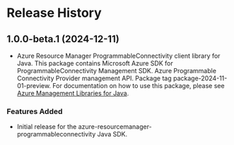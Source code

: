 # Release History

## 1.0.0-beta.1 (2024-12-11)

- Azure Resource Manager ProgrammableConnectivity client library for Java. This package contains Microsoft Azure SDK for ProgrammableConnectivity Management SDK. Azure Programmable Connectivity Provider management API. Package tag package-2024-11-01-preview. For documentation on how to use this package, please see [Azure Management Libraries for Java](https://aka.ms/azsdk/java/mgmt).
### Features Added

- Initial release for the azure-resourcemanager-programmableconnectivity Java SDK.
